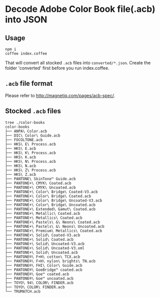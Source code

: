 # Decode Adobe Color Book file(.acb) into JSON

## Usage

```
npm i
coffee index.coffee
```

That will convert all stocked `.acb` files into `converted/*.json`. Create the folder 'converted' first before you run index.coffee.

## `.acb` file format

Please refer to http://magnetiq.com/pages/acb-spec/.

## Stocked `.acb` files

```
tree ./color-books
color-books
├── ANPA\ Color.acb
├── DIC\ Color\ Guide.acb
├── FOCOLTONE.acb
├── HKS\ E\ Process.acb
├── HKS\ E.acb
├── HKS\ K\ Process.acb
├── HKS\ K.acb
├── HKS\ N\ Process.acb
├── HKS\ N.acb
├── HKS\ Z\ Process.acb
├── HKS\ Z.acb
├── PANTONE\ SkinTone™ Guide.acb
├── PANTONE+\ CMYK\ Coated.acb
├── PANTONE+\ CMYK\ Uncoated.acb
├── PANTONE+\ Color\ Bridge\ Coated-V3.acb
├── PANTONE+\ Color\ Bridge\ Coated.acb
├── PANTONE+\ Color\ Bridge\ Uncoated-V3.acb
├── PANTONE+\ Color\ Bridge\ Uncoated.acb
├── PANTONE+\ Extended\ Gamut\ Coated.acb
├── PANTONE+\ Metallic\ Coated.acb
├── PANTONE+\ Metallics\ Coated.acb
├── PANTONE+\ Pastels\ &\ Neons\ Coated.acb
├── PANTONE+\ Pastels\ &\ Neons\ Uncoated.acb
├── PANTONE+\ Premium\ Metallics\ Coated.acb
├── PANTONE+\ Solid\ Coated-V3.acb
├── PANTONE+\ Solid\ Coated.acb
├── PANTONE+\ Solid\ Uncoated-V3.acb
├── PANTONE+\ Solid\ Uncoated-V3.xml
├── PANTONE+\ Solid\ Uncoated.acb
├── PANTONE®\ F+H\ cotton\ TCX.acb
├── PANTONE®\ F+H\ nylon\ brights\ TN.acb
├── PANTONE®\ FHI\ Color\ Guide.acb
├── PANTONE®\ GoeBridge™ coated.acb
├── PANTONE®\ Goe™ coated.acb
├── PANTONE®\ Goe™ uncoated.acb
├── TOYO\ 94\ COLOR\ FINDER.acb
├── TOYO\ COLOR\ FINDER.acb
└── TRUMATCH.acb
```
